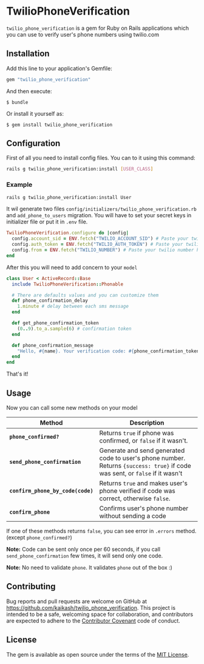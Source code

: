 # TwilioPhoneVerification

`twilio_phone_verification` is a gem for Ruby on Rails applications which you can use to verify user's phone numbers using twilio.com

## Installation

Add this line to your application's Gemfile:

```ruby
gem "twilio_phone_verification"
```

And then execute:

    $ bundle

Or install it yourself as:

    $ gem install twilio_phone_verification

## Configuration

First of all you need to install config files. You can to it using this command:

```bash
rails g twilio_phone_verification:install [USER_CLASS]
```

### Example

```bash
rails g twilio_phone_verification:install User
```

It wil generate two files `config/initializers/twilio_phone_verification.rb` and `add_phone_to_users` migration. You will have to set your secret keys in initializer file or put it in `.env` file.

```ruby
TwilioPhoneVerification.configure do |config|
  config.account_sid = ENV.fetch("TWILIO_ACCOUNT_SID") # Paste your twilio account id here
  config.auth_token = ENV.fetch("TWILIO_AUTH_TOKEN") # Paste your twilio auth token here
  config.from = ENV.fetch("TWILIO_NUMBER") # Paste your twilio number here
end
```

After this you will need to add concern to your `model`

```ruby
class User < ActiveRecord::Base
  include TwilioPhoneVerification::Phonable

  # There are defaults values and you can customize them
  def phone_confirmation_delay
    1.minute # delay between each sms message
  end

  def get_phone_confirmation_token
    (0..9).to_a.sample(6) # confirmation token
  end

  def phone_confirmation_message
    "Hello, #{name}. Your verification code: #{phone_confirmation_token}" # sms message which we send to user
  end
end
```

That's it! 

## Usage

Now you can call some new methods on your model

| Method | Description |
|---|---|
| **`phone_confirmed?`** | Returns `true` if phone was confirmed, or `false` if it wasn't. |
| **`send_phone_confirmation`** | Generate and send generated code to user's phone number. Returns `{success: true}` if code was sent, or `false` if it wasn't |
| **`confirm_phone_by_code(code)`** | Returns `true` and makes user's phone verified if code was correct, otherwise `false`. |
| **`confirm_phone`** | Confirms user's phone number without sending a code |

If one of these methods returns `false`, you can see error in `.errors` method. (except `phone_confirmed?`)

**Note:** Code can be sent only once per 60 seconds, if you call `send_phone_confirmation` few times, it will send only one code.

**Note:** No need to validate `phone`. It validates `phone` out of the box :)

## Contributing

Bug reports and pull requests are welcome on GitHub at https://github.com/kaikash/twilio_phone_verification. This project is intended to be a safe, welcoming space for collaboration, and contributors are expected to adhere to the [Contributor Covenant](http://contributor-covenant.org) code of conduct.


## License

The gem is available as open source under the terms of the [MIT License](http://opensource.org/licenses/MIT).

